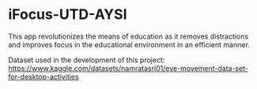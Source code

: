 # iFocus-UTD-AYSI
This app revolutionizes the means of education as it removes distractions and improves focus in the educational environment in an efficient manner.

Dataset used in the development of this project:
https://www.kaggle.com/datasets/namratasri01/eye-movement-data-set-for-desktop-activities
